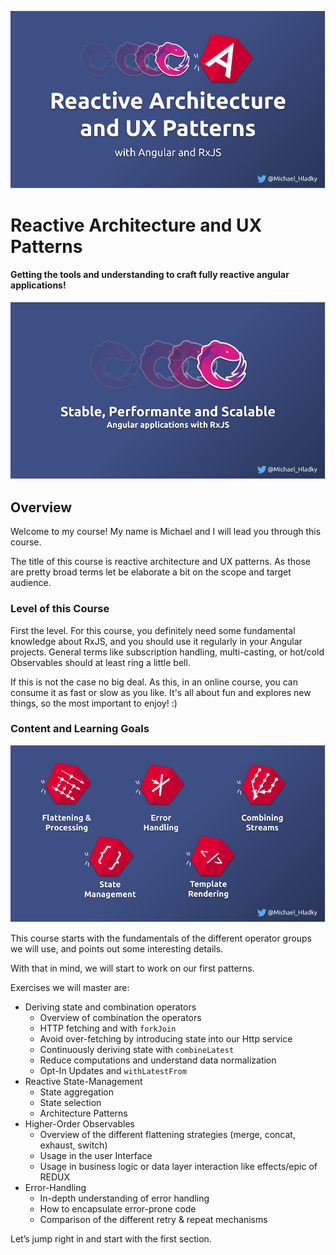 <!-- Course Image -->
![](./assets/images/Reactive-architecture-and-ux-patterns_angular_michael-hladky.png)

<!-- Course Title -->
# Reactive Architecture and UX Patterns

<!-- Course Tagline -->
#### Getting the tools and understanding to craft fully reactive angular applications!

<!-- Course Description -->

<!-- Course Description Intro Images -->
![](./assets/images/Reactive-architecture-and-ux-patterns_secondary_angular_michael-hladky.png)

<!-- Course Description Text -->
## Overview

Welcome to my course! My name is Michael and I will lead you through this course.

The title of this course is reactive architecture and UX patterns.
As those are pretty broad terms let be elaborate a bit on the scope and target audience.


### Level of this Course


First the level. For this course, you definitely need some fundamental knowledge about RxJS,
 and you should use it regularly in your Angular projects.
General terms like subscription handling, multi-casting, or hot/cold Observables should at least ring a little bell.

If this is not the case no big deal. As this, in an online course, you can consume it as fast or slow as you like.
It's all about fun and explores new things, so the most important to enjoy! :)



### Content and Learning Goals

![](./assets/images/Reactive-architecture-and-ux-patterns_overview_angular_michael-hladky.png)

This course starts with the fundamentals of the different operator groups we will use,
and points out some interesting details.

With that in mind, we will start to work on our first patterns.

Exercises we will master are:
- Deriving state and combination operators
  - Overview of combination the operators
  - HTTP fetching and with `forkJoin`
  - Avoid over-fetching by introducing state into our Http service  
  - Continuously deriving state with `combineLatest` 
  - Reduce computations and understand data normalization
  - Opt-In Updates and `withLatestFrom`
- Reactive State-Management
  - State aggregation
  - State selection
  - Architecture Patterns
- Higher-Order Observables
  - Overview of the different flattening strategies (merge, concat, exhaust, switch)
  - Usage in the user Interface
  - Usage in business logic or data layer interaction like effects/epic of REDUX
- Error-Handling
  - In-depth understanding of error handling
  - How to encapsulate error-prone code
  - Comparison of the different retry & repeat mechanisms


Let’s jump right in and start with the first section.
